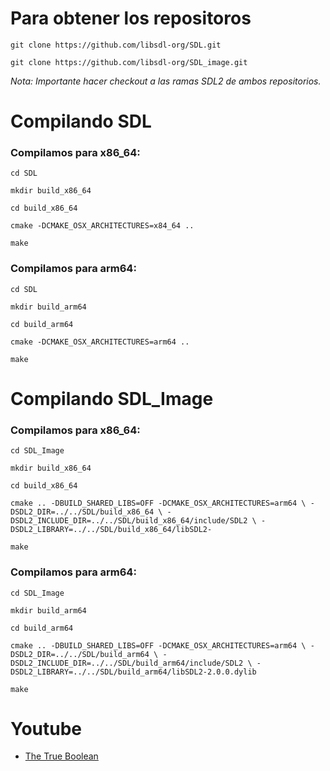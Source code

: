 
# Para obtener los repositoros
```
git clone https://github.com/libsdl-org/SDL.git
```
```
git clone https://github.com/libsdl-org/SDL_image.git
```

_Nota: Importante hacer checkout a las ramas SDL2 de ambos repositorios._
# Compilando SDL

### Compilamos para x86_64:
```
cd SDL
```
```
mkdir build_x86_64
```
```
cd build_x86_64
```
```
cmake -DCMAKE_OSX_ARCHITECTURES=x84_64 ..
```
```
make
```

### Compilamos para arm64:
```
cd SDL
```
```
mkdir build_arm64
```
```
cd build_arm64
```
```
cmake -DCMAKE_OSX_ARCHITECTURES=arm64 ..
```
```
make
```
# Compilando SDL_Image

### Compilamos para x86_64:
```
cd SDL_Image
```
```
mkdir build_x86_64
```
```
cd build_x86_64
```
```
cmake .. -DBUILD_SHARED_LIBS=OFF -DCMAKE_OSX_ARCHITECTURES=arm64 \ -DSDL2_DIR=../../SDL/build_x86_64 \ -DSDL2_INCLUDE_DIR=../../SDL/build_x86_64/include/SDL2 \ -DSDL2_LIBRARY=../../SDL/build_x86_64/libSDL2-
```
```
make
```

### Compilamos para arm64:
```
cd SDL_Image
```
```
mkdir build_arm64
```
```
cd build_arm64
```
```
cmake .. -DBUILD_SHARED_LIBS=OFF -DCMAKE_OSX_ARCHITECTURES=arm64 \ -DSDL2_DIR=../../SDL/build_arm64 \ -DSDL2_INCLUDE_DIR=../../SDL/build_arm64/include/SDL2 \ -DSDL2_LIBRARY=../../SDL/build_arm64/libSDL2-2.0.0.dylib
```
```
make
```

# Youtube
* [The True Boolean](https://www.youtube.com/@The.TrueBoolean)
